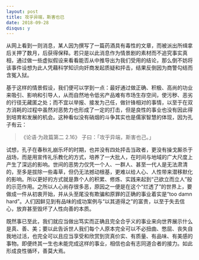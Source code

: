 ```yaml
---
layout: post
title: 攻乎异端，斯害也已
date: 2018-09-28
disqus: y
---
```


从网上看到一则消息，某人因为撰写了一篇药酒具有毒性的文章，而被派出所缉拿后关押了数月，后获得保释。若只是以此消息作为情景剧的素材而不追究事实真相，通过做一些虚拟假设来看看能否从中推导出为我们受用的结论，那么倒不妨将该事件设想为此人凭藉科学知识向奸商发起质疑和抨击，结果反倒因为商警勾结而含冤入狱。

基于这样的情景假设，我们便可以学到一点：最好通过做正确、积极、高尚的功业来吸引、影响和引导人，从而自然地令低劣产品难有市场生存空间，使污秽、恶劣的行径无藏匿之处；而不宜以举报、接发为己任，做针锋相对的事情，以至于在双方消耗的过程中虽然对恶势力也形成了一定的打击，但是良性的事业也没有因此得到培育和发展的机会。这种看似没有硝烟的斗争其实也是儒家智慧的体现，因为孔子有云：

> 《论语·为政篇第二 2.16》 子曰：「攻乎异端，斯害也己。」

试想，孔子在春秋礼崩乐坏的时期，也并没有四处抨击当政者，更没有操戈厮杀于战场，而是用宣传礼乐教化的方式，培养了一大批人，在时间与地域的广大尺度上产生了深远的影响。世间的恶势力仅凭一个人、一群人、甚至一代人是无法肃清的，至多是拔除一些毒草，但仍无法撼动根基，更难以给人心、人性带来潜移默化的影响。所以更好的方式就是靠个人的积累、修炼、实践来起到“己欲立而立人”般的示范作用。之所以人心尚存很多恶，原因之一便是在这个“烂透了”的世界上，要做成一件从初衷开始，并从头至尾没有欺骗和原罪的正确的事业着实是“too damn hard”。人们因鲜见到有品味的成功案例与“以其道得之”的富贵，以至于失去信心，放弃甚至毁坏了人性向善的本质。

既然事已至此，我们就应当做出笃实而正确且完全合乎义的事业来向世界展示什么是真、善、美；要以此告诉世人我们每个人原本完全可以不必扭曲、憋屈、丧失自我地过活，也完全可以且应当享受和欣赏到货真价实、有质量、有品味、有美感的事物。即便终其一生也未能完成这样的事业，相信也会有志同道合者的接力。如此形成良性循环，善莫大焉。
